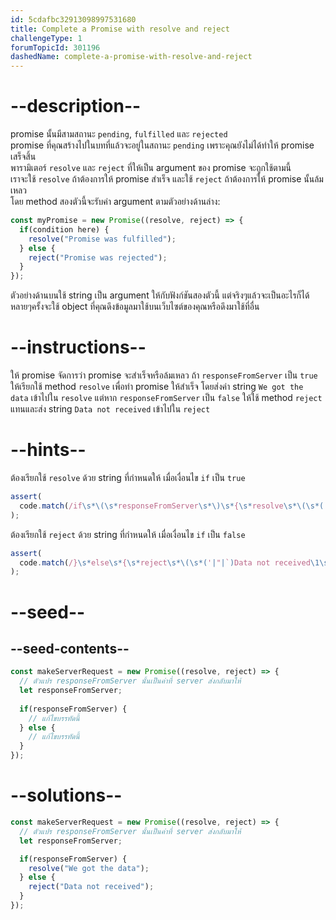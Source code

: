 ```yaml
---
id: 5cdafbc32913098997531680
title: Complete a Promise with resolve and reject
challengeType: 1
forumTopicId: 301196
dashedName: complete-a-promise-with-resolve-and-reject
---
```


# --description--

promise นั้นมีสามสถานะ `pending`, `fulfilled` และ `rejected`  
promise ที่คุณสร้างไปในบทที่แล้วจะอยู่ในสถานะ `pending` เพราะคุณยังไม่ได้ทำให้ promise เสร็จสิ้น  
พารามิเตอร์ `resolve` และ `reject` ที่ให้เป็น argument ของ promise จะถูกใช้ตามนี้  
เราจะใช้ `resolve` ถ้าต้องการให้ promise สำเร็จ และใช้ `reject` ถ้าต้องการให้ promise นั้นล้มเหลว  
โดย method สองตัวนี้จะรับค่า argument ตามตัวอย่างด้านล่าง:

```js
const myPromise = new Promise((resolve, reject) => {
  if(condition here) {
    resolve("Promise was fulfilled");
  } else {
    reject("Promise was rejected");
  }
});
```

ตัวอย่างด้านบนใช้ string เป็น argument ให้กับฟังก์ชันสองตัวนี้ แต่จริงๆแล้วจะเป็นอะไรก็ได้ หลายๆครั้งจะใช้ object ที่คุณดึงข้อมูลมาใช้บนเว็บไซต์ของคุณหรือดึงมาใช้ที่อื่น

# --instructions--


ให้ promise จัดการว่า promise จะสำเร็จหรือล้มเหลว 
ถ้า `responseFromServer` เป็น `true` ให้เรียกใช้ method `resolve` เพื่อทำ promise ให้สำเร็จ โดยส่งค่า string `We got the data` เข้าไปใน `resolve` 
แต่หาก `responseFromServer` เป็น `false` ให้ใช้ method `reject` แทนและส่ง string `Data not received` เข้าไปใน `reject`

# --hints--

ต้องเรียกใช้ `resolve` ด้วย string ที่กำหนดให้ เมื่อเงื่อนไข `if` เป็น `true`

```js
assert(
  code.match(/if\s*\(\s*responseFromServer\s*\)\s*{\s*resolve\s*\(\s*('|"|`)We got the data\1\s*\)(\s*|\s*;\s*)}/g)
);
```

ต้องเรียกใช้ `reject` ด้วย string ที่กำหนดให้ เมื่อเงื่อนไข `if` เป็น `false`

```js
assert(
  code.match(/}\s*else\s*{\s*reject\s*\(\s*('|"|`)Data not received\1\s*\)(\s*|\s*;\s*)}/g)
);
```

# --seed--

## --seed-contents--

```js
const makeServerRequest = new Promise((resolve, reject) => {
  // ตัวแปร responseFromServer นั้นเป็นค่าที่ server ส่งกลับมาให้
  let responseFromServer;
    
  if(responseFromServer) {
    // แก้ไขบรรทัดนี้
  } else {  
    // แก้ไขบรรทัดนี้
  }
});
```

# --solutions--

```js
const makeServerRequest = new Promise((resolve, reject) => {
  // ตัวแปร responseFromServer นั้นเป็นค่าที่ server ส่งกลับมาให้
  let responseFromServer;

  if(responseFromServer) {
    resolve("We got the data");
  } else {  
    reject("Data not received");
  }
});
```
